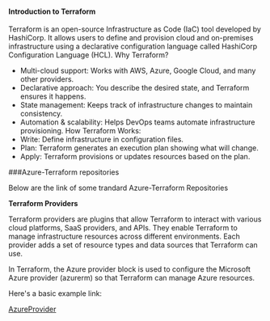 #### Introduction to Terraform
Terraform is an open-source Infrastructure as Code (IaC) tool developed by HashiCorp. It allows users to define and provision cloud and on-premises infrastructure using a declarative configuration language called HashiCorp Configuration Language (HCL).
Why Terraform?
- Multi-cloud support: Works with AWS, Azure, Google Cloud, and many other providers.
- Declarative approach: You describe the desired state, and Terraform ensures it happens.
- State management: Keeps track of infrastructure changes to maintain consistency.
- Automation & scalability: Helps DevOps teams automate infrastructure provisioning.
How Terraform Works:
- Write: Define infrastructure in configuration files.
- Plan: Terraform generates an execution plan showing what will change.
- Apply: Terraform provisions or updates resources based on the plan.

###Azure-Terraform repositories

Below are the link of some trandard Azure-Terraform Repositories

**Terraform Providers**

Terraform providers are plugins that allow Terraform to interact with various cloud platforms, SaaS providers, and APIs. They enable Terraform to manage infrastructure resources across different environments. Each provider adds a set of resource types and data sources that Terraform can use.

In Terraform, the Azure provider block is used to configure the Microsoft Azure provider (azurerm) so that Terraform can manage Azure resources. 

Here's a basic example link:

[AzureProvider](https://github.com/animesh-sarkar/Terraform/blob/main/Provider.tf "AzureProvider")
